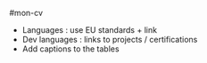 #mon-cv

- Languages : use EU standards + link
- Dev languages : links to projects / certifications
- Add <caption>captions</caption> to the tables
